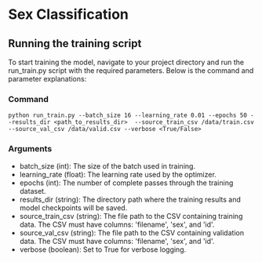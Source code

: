 # Sex Classification

## Running the training script
To start training the model, navigate to your project directory and run the run_train.py script with the required parameters. Below is the command and parameter explanations:
### Command
`python run_train.py
    --batch_size 16
    --learning_rate 0.01
    --epochs 50
    --results_dir <path_to_results_dir> 
    --source_train_csv /data/train.csv
    --source_val_csv /data/valid.csv
    --verbose <True/False>
`
### Arguments
- batch_size (int): The size of the batch used in training.
- learning_rate (float): The learning rate used by the optimizer.
- epochs (int): The number of complete passes through the training dataset.
- results_dir (string): The directory path where the training results and model checkpoints will be saved.
- source_train_csv (string): The file path to the CSV containing training data. The CSV must have columns: 'filename', 'sex', and 'id'.
- source_val_csv (string): The file path to the CSV containing validation data. The CSV must have columns: 'filename', 'sex', and 'id'.
- verbose (boolean): Set to True for verbose logging.
